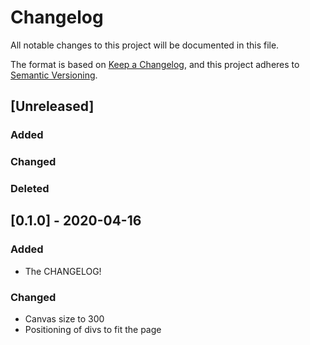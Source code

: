 # Changelog
All notable changes to this project will be documented in this file.

The format is based on [Keep a Changelog](https://keepachangelog.com/en/1.0.0/),
and this project adheres to [Semantic Versioning](https://semver.org/spec/v2.0.0.html).

## [Unreleased]
### Added
### Changed
### Deleted

## [0.1.0] - 2020-04-16
### Added
- The CHANGELOG!

### Changed
- Canvas size to 300
- Positioning of divs to fit the page
